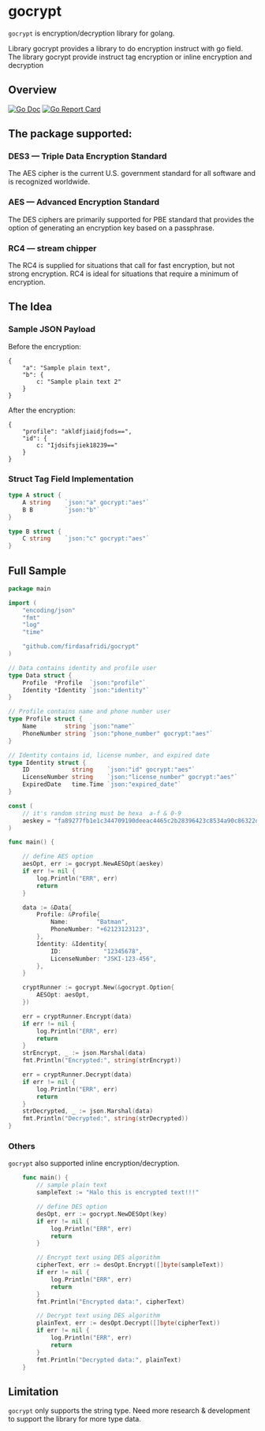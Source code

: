 # gocrypt
`gocrypt` is encryption/decryption library for golang. 

Library gocrypt provides a library to do encryption instruct with go field. The library gocrypt provide instruct tag encryption or inline encryption and decryption

## Overview
[![Go Doc](https://img.shields.io/badge/go.dev-reference-007d9c?logo=go&logoColor=white&style=flat-square)](https://pkg.go.dev/github.com/firdasafridi/gocrypt)
[![Go Report Card](https://goreportcard.com/badge/github.com/firdasafridi/gocrypt)](https://goreportcard.com/report/github.com/firdasafridi/gocrypt)


## The package supported:

### **DES3** — Triple Data Encryption Standard
The AES cipher is the current U.S. government standard for all software and is recognized worldwide.

### **AES** — Advanced Encryption Standard
The DES ciphers are primarily supported for PBE standard that provides the option of generating an encryption key based on a passphrase.

### **RC4** — stream chipper
The RC4 is supplied for situations that call for fast encryption, but not strong encryption. RC4 is ideal for situations that require a minimum of encryption.

## The Idea
### Sample JSON Payload
Before the encryption:
```
{
    "a": "Sample plain text",
    "b": {
        c: "Sample plain text 2"
    }
}
```
After the encryption:
```
{
    "profile": "akldfjiaidjfods==",
    "id": {
        c: "Ijdsifsjiek18239=="
    }
}
```
### Struct Tag Field Implementation
```go
type A struct {
    A string    `json:"a" gocrypt:"aes"`
    B B         `json:"b"`
}

type B struct {
    C string    `json:"c" gocrypt:"aes"`
}
```

## Full Sample
```go
package main

import (
	"encoding/json"
	"fmt"
	"log"
	"time"

	"github.com/firdasafridi/gocrypt"
)

// Data contains identity and profile user
type Data struct {
	Profile  *Profile  `json:"profile"`
	Identity *Identity `json:"identity"`
}

// Profile contains name and phone number user
type Profile struct {
	Name        string `json:"name"`
	PhoneNumber string `json:"phone_number" gocrypt:"aes"`
}

// Identity contains id, license number, and expired date
type Identity struct {
	ID            string    `json:"id" gocrypt:"aes"`
	LicenseNumber string    `json:"license_number" gocrypt:"aes"`
	ExpiredDate   time.Time `json:"expired_date"`
}

const (
	// it's random string must be hexa  a-f & 0-9
	aeskey = "fa89277fb1e1c344709190deeac4465c2b28396423c8534a90c86322d0ec9dcf"
)

func main() {

	// define AES option
	aesOpt, err := gocrypt.NewAESOpt(aeskey)
	if err != nil {
		log.Println("ERR", err)
		return
	}

	data := &Data{
		Profile: &Profile{
			Name:        "Batman",
			PhoneNumber: "+62123123123",
		},
		Identity: &Identity{
			ID:            "12345678",
			LicenseNumber: "JSKI-123-456",
		},
	}

	cryptRunner := gocrypt.New(&gocrypt.Option{
		AESOpt: aesOpt,
	})

	err = cryptRunner.Encrypt(data)
	if err != nil {
		log.Println("ERR", err)
		return
	}
	strEncrypt, _ := json.Marshal(data)
	fmt.Println("Encrypted:", string(strEncrypt))

	err = cryptRunner.Decrypt(data)
	if err != nil {
		log.Println("ERR", err)
		return
	}
	strDecrypted, _ := json.Marshal(data)
	fmt.Println("Decrypted:", string(strDecrypted))
}

```

### Others
`gocrypt` also supported inline encryption/decryption.

```go
	func main() {
        // sample plain text
        sampleText := "Halo this is encrypted text!!!"

        // define DES option
        desOpt, err := gocrypt.NewDESOpt(key)
        if err != nil {
            log.Println("ERR", err)
            return
        }

        // Encrypt text using DES algorithm
        cipherText, err := desOpt.Encrypt([]byte(sampleText))
        if err != nil {
            log.Println("ERR", err)
            return
        }
        fmt.Println("Encrypted data:", cipherText)

        // Decrypt text using DES algorithm
        plainText, err := desOpt.Decrypt([]byte(cipherText))
        if err != nil {
            log.Println("ERR", err)
            return
        }
        fmt.Println("Decrypted data:", plainText)
    }
```

## Limitation
`gocrypt` only supports the string type. Need more research & development to support the library for more type data.